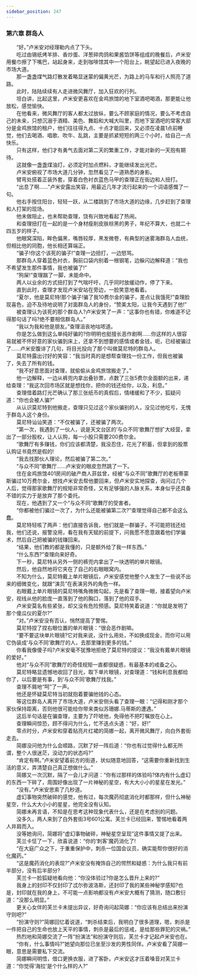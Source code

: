 ```yaml
---
sidebar_position: 247
---
```

### 第六章  群岛人  


　　“好。”卢米安对经理勒内点了下头。  
　　吃过由锡纸烤羊排、香炒蛋、洋葱碎肉鸽和果酱馅饼等组成的晚餐后，卢米安用餐巾擦了下嘴巴，站起身来，走到咖啡馆其中一个阳台上，眺望起已进入夜晚的市场大道。  
　　那一盏盏煤气路灯散发着略显迷蒙的偏黄光芒，为路上的马车和行人照亮了道路。  
　　此时，陆陆续续有人走进微风舞厅，加入狂欢的行列。  
　　坦白讲，比起这里，卢米安更喜欢在金鸡旅馆的地下室酒吧喝酒，那更能让他放松，感觉愉快。  
　　在他看来，微风舞厅的客人都太过放纵，要么不顾家庭的情况，要么不考虑自己的未来，只想沉溺于酒精、美色、舞蹈和大喊大叫里，而地下室酒吧的常客大部分是金鸡旅馆的租户，他们往往得九点、十点才能回来，又必须在凌晨1点前睡觉，他们去喝酒、唱歌、吹牛、乱跳，主要是抓紧短短的两三个小时，给自己一点快乐。  
　　只有这样，他们才有勇气去面对第二天的繁重工作，才能对新的一天抱有期待。  
　　这就像一盏盏煤油灯，必须定时加点燃料，才能继续发出光芒。  
　　卢米安俯视了市场大道几分钟，忽然看见了一道熟悉的身影。  
　　臂弯处搭着正装外套，穿着白色衬衣蓝色马甲的查理正在街边和人扭打。  
　　“出息了啊……”卢米安露出笑容，用最近几年才流行起来的一个词语感慨了一句。  
　　他右手按住阳台，轻轻一跃，从二楼跳到了市场大道的边缘，几步赶到了查理和人打架的现场。  
　　他未做阻止，也未帮助查理，饶有兴致地看起了热闹。  
　　和查理扭打在一起的是一个身材瘦削皮肤棕黑的男子，年纪不算大，也就二十四五岁的样子。  
　　他眼窝深陷，眸色偏黑，嘴唇较厚，黑发微卷，有典型的迷雾海群岛人血统，但相比他的同胞，他长相还算端正。  
　　“骗子!你这个该死的骗子!”查理一边扭打，一边怒骂。  
　　那群岛人穿着蓝色衬衣，胸前口袋内别着一根钢笔，边躲闪边解释道：“我也不希望发生那件事情，我也被骗了!”  
　　“狗屎!”查理踹了一脚，未能命中。  
　　两人以业余的方式扭打到了气喘吁吁，几乎同时放缓动作，停了下来。  
　　直到此时，查理才发现卢米安站在旁边，一脸笑意地看着。  
　　“夏尔，他是莫尼特!那个骗子!骗了我10费尔金的骗子，差点让我饿死!”查理脸现喜色，迫不及待地说明了对面群岛人的身份，“赞美太阳，让我今天遇到了他!”  
　　被查理认为该死的那个群岛人?卢米安笑了一声：“这事你也有错，你难道不记得那句话了吗?绝不要相信群岛人。”  
　　“我以为我和他是朋友。”查理沮丧地咕哝道。  
　　你是怎么做到这么单纯好骗的?你明明也挺擅长恶作剧啊……你这样的人很容易就被不怀好意的家伙骗到床上，还拿不到想要的感情或者金钱，呃，已经被骗过了……卢米安腹诽了几句，将目光投向了那个叫做莫尼特的群岛人。  
　　莫尼特露出讨好的笑容：“我当时真的是想帮查理找一份工作，但我也被骗了，失去了所有的钱。  
　　“我不好意思面对查理，就偷偷从金鸡旅馆搬走了。”  
　　他一边解释，一边从裤兜内拿出叠钞票，点数了三张5费尔金面额的出来，递给查理：“我这次回市场区就是想找你，把你的钱还给你，以及，利息。”  
　　查理借着路灯光芒确认了那三张纸币的真假后，情绪缓和了不少，狐疑问道：“你也会被人骗?”  
　　从认识莫尼特到他搬走，查理只见过这个家伙骗别的人，没见过他吃亏，无愧于群岛人这个身份。  
　　莫尼特讪讪笑道：“不仅被骗了，还被骗了两次。  
　　“第一次，我遇到了一伙人，说是天文台区的‘与众不同’歌舞厅想扩大经营，拿出了一部分股权，让人认购，每一小股只需要200费尔金。  
　　“歌舞厅有多赚钱，你们应该都清楚，我没忍住，花光了积蓄，但拿到的股票认购证书竟然是假的!  
　　“我去找那伙人理论，然后被骗了第二次。”  
　　“与众不同”歌舞厅……卢米安的眼皮忽然跳了一下。  
　　住在金鸡旅馆401房间的破产商人菲兹曾，经被“与众不同”歌舞厅的老板蒂蒙斯骗过10万费尔金，想找卢米安去帮他要回来，但卢米安实地探查，询问过几个人后，觉得那家歌舞厅的规矩非常奇怪，又有足够强的人脉关系，本身似乎还具备不错的实力于是放弃了那个委托。  
　　现在，他遇到了又一个“与众不同”歌舞厅的受害者。  
　　“你都被他们骗过一次了，为什么还能被骗第二次?”查理觉得自己都不会这么蠢。  
　　莫尼特轻咳了两声：他们直接告诉我，他们就是一群骗子，不可能把钱还给我，他们还说，报警没用，看在我有天赋的前提下，问我愿不愿意跟着他们学骗术，然后自己把被骗的钱赚回来。  
　　“结果，他们教的都是我懂的，只是额外给了我一样东西。”  
　　“什么东西?”查理向来好奇。  
　　下一秒，莫尼特从另外一侧的裤兜内拿出了一块透明的单片眼镜。  
　　然后，他自然地将它夹在了自己的右眼眼窝内。  
　　不知为什么，莫尼特戴上单片眼镜后，卢米安感觉他整个人发生了一些说不出来的细微变化，就跟“演员”在表演另外的角色一样。  
　　右眼戴上单片眼镜的莫尼特嘴角微微勾起，先是看了查理一眼，接着望向卢米安，视线从他的脸庞一直落到了他的胸口，落到了他的双手。  
　　卢米安莫名有些紧张，却又没有危险预感。莫尼特笑着说道：“你就是发明了那个傻瓜仪的夏尔?”  
　　“对。”卢米安没有否认，悄然提高了警惕。  
　　莫尼特捏了捏右眼位置的单片眼镜：“很会恶作剧嘛。  
　　“要不要这块单片眼镜?它对我来说，没什么用处，不如换成现金，而你可以用它伪装成‘与众不同’歌舞厅的人，去那里赚到更多的钱。”  
　　你看我像傻子吗?卢米安毫不犹豫地拒绝了莫尼特的提议：“我没有戴单片眼镜的爱好。”  
　　他对“与众不同”歌舞厅的奇怪规矩一直都很疑惑，有最基本的戒备之心。  
　　莫尼特略显遗憾地收回了目光，取下单片眼镜，对查理道：“钱和利息我都给你了，以后要是有事，到‘与众不同’歌舞厅找我。”  
　　查理不屑地“呵”了一声。  
　　他还是怀疑莫尼特当初就抱着要骗他钱的心态。  
　　等这位群岛人离开了市场大道，卢米安侧头看了查理一眼：“记得和刚才那个家伙保持距离，否则他很可能给你带来类似苏珊娜.马蒂斯的遭遇。”  
　　这后半句话是在骗查理，主要为了吓唬他，免得他不把叮嘱放在心上。  
　　查理瞬间惊恐，顾不得问为什么，忙不迭点头道：“好，好!”  
　　零点时分，卢米安和穿着贴亮片红裙的简娜一起，离开微风舞厅，向白外套街走去。  
　　简娜没问他为什么会顺路，沉默了好一阵后道：“你也有过觉得什么都无所谓，整个人很迷茫，没动力的状态吗?”  
　　“肯定有啊。”卢米安望着前方的街道，状似随意地回答，“这需要你重新找到生活的意义，弄清楚自己真正想做什么。”  
　　简娜又一次沉默，隔了一会儿才问道：“你有过那样的体验吗?体内有什么虚幻的东西一下碎了，周围好像出现了一片神秘的星空，有大大小小的星星在发光。”  
　　“没有。”卢米安思索了几秒道。  
　　虚幻事物突然破碎的感觉，他有过，每次魔药彻底消化时都那样，但什么神秘星空，什么大大小小的星星，他完全没有认知。  
　　简娜未再言语，不知是在思考这种现象代表什么，还是在考虑别的问题。  
　　没多久，两人来到了白外套街3号601公寓。芙兰卡已经回来，警惕地看着两人并肩而入。  
　　没等她询问，简娜将“虚幻事物破碎，神秘星空呈现”这件事情又提了出来。  
　　芙兰卡怔了一下，欣喜说道：“你的‘刺客’魔药消化了!  
　　“在大庭广众之下，于重重保护中，刺杀一位国会议员，确实能帮你很好的消化魔药。”  
　　“这是魔药消化的表现?”卢米安没有掩饰自己的愕然和疑惑：为什么我只有前半部分，没有后半部分?  
　　芙兰卡一脸狐疑地看向他：“你没体验过?你是怎么晋升上来的?”  
　　我身上的封印不仅封印了忒尔弥波洛斯，还封印了我的某些神秘学感知?也是，封印就在我的身上，不可能一点影响都没有卢米安大概有了猜测，随口敷衍道：“没那么明显。”  
　　更关心女伴的芙兰卡未提出异议，好奇询问起简娜：“你应该有总结出来扮演守则吧?”  
　　“扮演守则?”简娜回忆着说道，“刺杀结束后，我明白了很多道理，嗯，刺杀是一件把自己的生命也放上天平的事情，刺杀是最后的惩戒，是给那些罪犯的灾祸。”  
　　热烈地和简娜交流了一阵“扮演法”和扮演守则后，芙兰卡才记起卢米安也在。  
　　“你有，什么事情吗?”她望向那位已坐至沙发的男性同伴。卢米安看了简娜一眼，意思是需要私下交流。  
　　简娜瞬间明悟，借口更换衣服，进了客卧。卢米安这才压着嗓音对芙兰卡道：“你觉得‘海拉’是个什么样的人?”  
